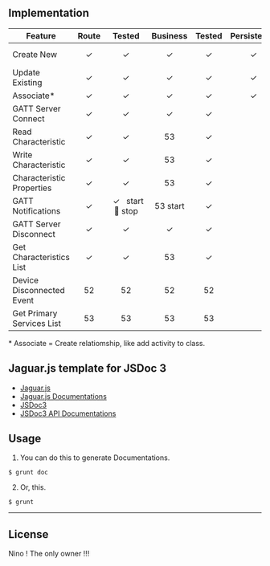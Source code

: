 Implementation
---
Feature                   | Route     | Tested  | Business | Tested | Persistence | Tested
------------------------- | :-------: | :-----: | :---: | :---: | :-----: | :-:
Create New                 | ✓         | ✓       | ✓     | ✓     | ✓       | See notes
Update Existing          | ✓         | ✓       | ✓     | ✓     | ✓       |
Associate*                | ✓         | ✓       | ✓     | ✓     | ✓       |
GATT Server Connect       | ✓         | ✓       | ✓     | ✓     |         |
Read Characteristic       | ✓         | ✓       | 53    | ✓ |
Write Characteristic      | ✓         | ✓       | 53    | ✓ |
Characteristic Properties | ✓         | ✓       | 53    | ✓     |         |
GATT Notifications        | ✓         | &nbsp;&nbsp;✓&nbsp;&nbsp;&nbsp;start <br/> :construction_worker: stop|  53 start  | ✓ |
GATT Server Disconnect    | ✓         | ✓       | ✓     | ✓     |         |
Get Characteristics List  | ✓         | ✓       | 53    | ✓     |         |
Device Disconnected Event | 52        | 52      | 52    | 52    |         |
Get Primary Services List | 53        | 53      | 53    | 53    |         |

\* Associate = Create relatiomship, like add activity to class.

Jaguar.js template for JSDoc 3
---
- [Jaguar.js](http://davidshimjs.github.io/jaguarjs)
- [Jaguar.js Documentations](http://davidshimjs.github.io/jaguarjs/doc)
- [JSDoc3](https://github.com/jsdoc3/jsdoc)
- [JSDoc3 API Documentations](http://usejsdoc.org)

Usage
---
1. You can do this to generate Documentations.
```
$ grunt doc
```

2. Or, this.
```
$ grunt
```

---


License
---
Nino ! The only owner !!!
